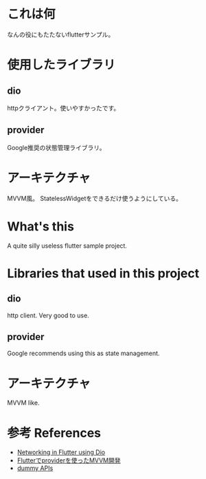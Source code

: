 # これは何

なんの役にもたたないflutterサンプル。

# 使用したライブラリ

## dio

httpクライアント。使いやすかったです。

## provider

Google推奨の状態管理ライブラリ。

# アーキテクチャ

MVVM風。
StatelessWidgetをできるだけ使うようにしている。

# What's this

A quite silly useless flutter sample project.

# Libraries that used in this project

## dio

http client. Very good to use.

## provider

Google recommends using this as state management.

# アーキテクチャ

MVVM like.

# 参考 References

- [Networking in Flutter using Dio](https://blog.logrocket.com/networking-flutter-using-dio/)
- [Flutterでproviderを使ったMVVM開発](https://note.com/yasukotelin/n/n3cdd311fb336)
- [dummy APIs](https://jsonplaceholder.typicode.com/)